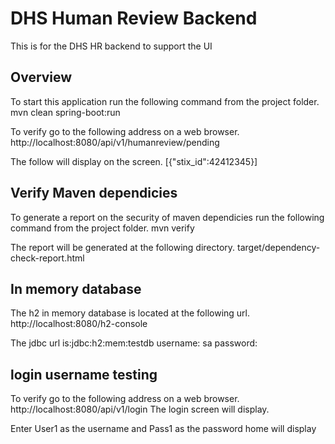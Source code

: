 # DHS Human Review Backend

This is for the DHS HR backend to support the UI 

## Overview
To start this application run the following command from the project folder.
mvn clean spring-boot:run

To verify go to the following address on a web browser.
http://localhost:8080/api/v1/humanreview/pending 

The follow will display on the screen.
[{"stix_id":42412345}]

## Verify Maven dependicies
To generate a report on the security of maven dependicies run the following command from the project folder.
mvn verify

The report will be generated at the following directory.
target/dependency-check-report.html

## In memory database
The h2 in memory database is located at the following url.
http://localhost:8080/h2-console

The jdbc url is:jdbc:h2:mem:testdb
username: sa
password: <blank>

## login username testing
To verify go to the following address on a web browser.
http://localhost:8080/api/v1/login
The login screen will display.

Enter User1 as the username and Pass1 as the password
home will display
 

